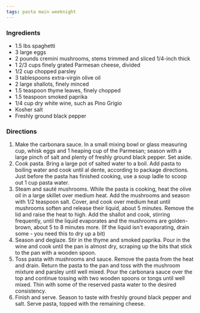 ```yaml
---
tags: pasta main weeknight
---
```


### Ingredients
* 1.5 lbs spaghetti
* 3 large eggs
* 2 pounds cremini mushrooms, stems trimmed and sliced 1/4-inch thick
* 1 2/3 cups finely grated Parmesan cheese, divided
* 1/2 cup chopped parsley
* 3 tablespoons extra-virgin olive oil
* 2 large shallots, finely minced
* 1.5 teaspoon thyme leaves, finely chopped
* 1.5 teaspoon smoked paprika
* 1/4 cup dry white wine, such as Pino Grigio
* Kosher salt
* Freshly ground black pepper

### Directions
1. Make the carbonara sauce. In a small mixing bowl or glass measuring cup, whisk eggs and 1 heaping cup of the Parmesan; season with a large pinch of salt and plenty of freshly ground black pepper. Set aside.
1. Cook pasta. Bring a large pot of salted water to a boil. Add pasta to boiling water and cook until al dente, according to package directions. Just before the pasta has finished cooking, use a soup ladle to scoop out 1 cup pasta water.
1. Steam and sauté mushrooms. While the pasta is cooking, heat the olive oil in a large skillet over medium heat. Add the mushrooms and season with 1/2 teaspoon salt. Cover, and cook over medium heat until mushrooms soften and release their liquid, about 5 minutes. Remove the lid and raise the heat to high. Add the shallot and cook, stirring frequently, until the liquid evaporates and the mushrooms are golden-brown, about 5 to 8 minutes more. (If the liquid isn't evaporating, drain some - you need this to dry up a bit)
1. Season and deglaze. Stir in the thyme and smoked paprika. Pour in the wine and cook until the pan is almost dry, scraping up the bits that stick to the pan with a wooden spoon.
1. Toss pasta with mushrooms and sauce. Remove the pasta from the heat and drain. Return the pasta to the pan and toss with the mushroom mixture and parsley until well mixed. Pour the carbonara sauce over the top and continue tossing with two wooden spoons or tongs until well mixed. Thin with some of the reserved pasta water to the desired consistency.
1. Finish and serve. Season to taste with freshly ground black pepper and salt. Serve pasta, topped with the remaining cheese.